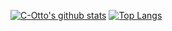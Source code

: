 [![C-Otto's github stats](https://github-readme-stats.vercel.app/api?username=kevkevinpal&show_icons=true&count_private=true)](https://github.com/anuraghazra/github-readme-stats)
[![Top Langs](https://github-readme-stats.vercel.app/api/top-langs/?username=kevkevinpal)](https://github.com/anuraghazra/github-readme-stats)
